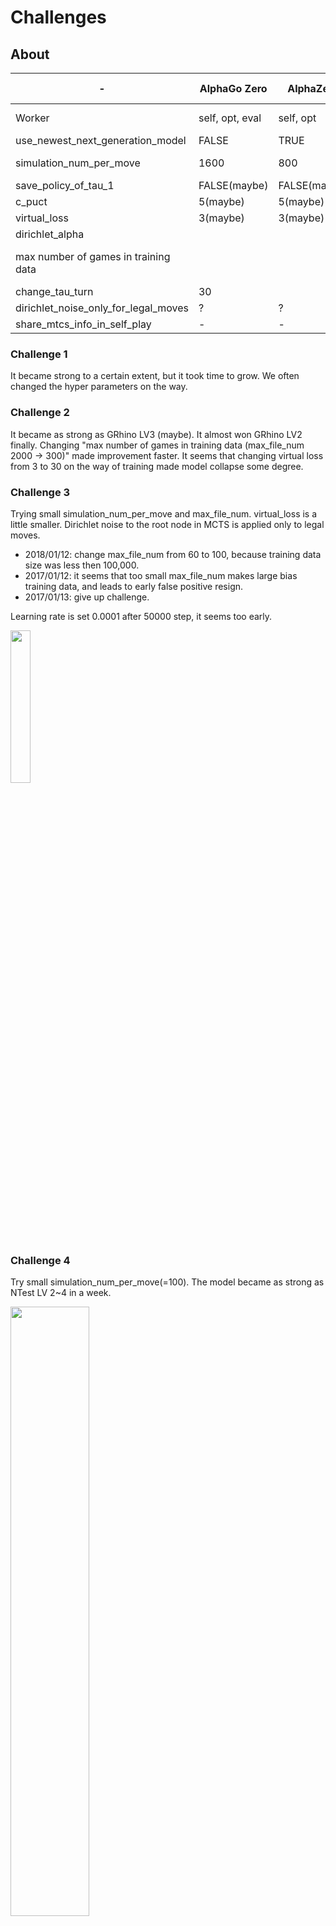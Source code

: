 Challenges
===============

About
--------

|-|AlphaGo Zero|AlphaZero|Challenge 1|Challenge 2|Challenge 3|Challenge 4|Challenge 5|
|-----|-----|-----|-----|-----|-----|-----|-----|
|Worker|self, opt, eval|self, opt|self, opt, eval|self, opt|self, opt|self, opt|self, opt|
|use_newest_next_generation_model|FALSE|TRUE|FALSE|TRUE|TRUE|TRUE|TRUE|
|simulation_num_per_move|1600|800|?|400|100|100|8->100->400|
|save_policy_of_tau_1|FALSE(maybe)|FALSE(maybe)|FALSE|TRUE|TRUE|TRUE|TRUE|
|c_puct|5(maybe)|5(maybe)|1~3|1|1|1|1|
|virtual_loss|3(maybe)|3(maybe)|3|3 -> 30|10 -> 3|3|3|
|dirichlet_alpha|　|　|　|0.5|0.5|0.5|0.5|
|max number of games in training data|　|　|200 * 50|2000 * 5 -> 300 * 5|60 * 5 -> 100 * 5|300 * 5|300 * 5|
|change_tau_turn|30|　|10|10|3|3|3|
|dirichlet_noise_only_for_legal_moves|?|?|FALSE|FALSE|TRUE|TRUE|TRUE|
|share_mtcs_info_in_self_play|-|-|FALSE|FALSE|FALSE|TRUE|TRUE|


### Challenge 1
It became strong to a certain extent, but it took time to grow.
We often changed the hyper parameters on the way.

### Challenge 2
It became as strong as GRhino LV3 (maybe). It almost won GRhino LV2 finally.
Changing "max number of games in training data (max_file_num 2000 -> 300)" made improvement faster.
It seems that changing virtual loss from 3 to 30 on the way of training made model collapse some degree.  

### Challenge 3
Trying small simulation_num_per_move and max_file_num.
virtual_loss is a little smaller.
Dirichlet noise to the root node in MCTS is applied only to legal moves.

* 2018/01/12: change max_file_num from 60 to 100, because training data size was less then 100,000.
* 2017/01/12: it seems that too small max_file_num makes large bias training data, and leads to early false positive resign.
* 2017/01/13: give up challenge.

Learning rate is set 0.0001 after 50000 step, it seems too early.

<img src="doc/img/tensorboard1.png" width="25%">

### Challenge 4

Try small simulation_num_per_move(=100).
The model became as strong as NTest LV 2~4 in a week.

<img src="doc/img/challange4_loss.png" width="50%">

### Challenge 5

Trying changing simulation_num_per_move from 8 to 400.
Change batch size from 512 to 256.

Challenge 1(AlphaGo Method)
------------

The following table is records of the best models.
For model performance evaluation,
sometimes I am competing with iOS app(https://itunes.apple.com/ca/app/id574915961) and the best model.
"Won the App LV x" means the model won the level at least once (regardless of the number of losses).

It takes about 2~3 hours to evaluate one model in my environment.
Therefore, if you divide the time taken by 3, you can see the approximate number of evaluation times.

I changed many parameters for try-and-error.

|best model generation|date|winning percentage to best model|Time Spent(hours)|note|
|-----|---|-----|-----|-----|
|1|-|-|-|　|
|2|2017/10/24|94.1%|-|　|
|3|2017/10/24|63.4%|13|　|
|4|2017/10/25|62.0%|3|　|
|5|2017/10/25|56.7%|8|　|
|6|2017/10/25|67.3%|7|　|
|7|2017/10/25|59.0%|3|　|
|8|2017/10/26|59.7%|6|　|
|9|2017/10/26|59.4%|3|　|
|10|2017/10/26|55.7%|5|　|
|11|2017/10/26|57.9%|9|　|
|12|2017/10/27|55.6%|5|　|
|13|2017/10/27|56.5%|7|　|
|14|2017/10/28|58.4%|20|　|
|15|2017/10/28|62.4%|3|　|
|16|2017/10/28|56.0%|11|　|
|17|2017/10/29|64.9%|17|　|
|18|2017/10/30|55.2%|19|　|
|19|2017/10/31|57.2%|33|　|
|20|2017/11/01|55.7%|12|　|
|21|2017/11/01|59.7%|20|　|
|22|2017/11/02|57.8%|19|　|
|23|2017/11/03|55.8%|15|　|
|24|2017/11/03|64.2%|12|　|
|25|2017/11/04|55.4%|21|　|
|26|2017/11/04|56.7%|6|　|
|27|2017/11/05|57.5%|11|　|
|28|2017/11/06|58.5%|15|　|
|29|2017/11/06|55.3%|5|　|
|30|2017/11/06|55.0%|8|　|
|31|2017/11/06|56.9%|5|　|
|32|2017/11/07|56.1%|9|　|
|33|2017/11/08|55.7%|22|　|
|34|2017/11/08|56.1%|3|　|
|35|2017/11/08|59.0%|3|　|
|36|2017/11/08|59.4%|3|　|
|37|2017/11/08|56.2%|9|　|
|38|2017/11/10|55.4%|52|Won the app LV9, LV10|
|39|2017/11/12|57.2%|29|　|
|40|2017/11/12|55.1%|12|Won the app LV11|
|41|2017/11/13|55.7%|14|Won the app LV12, 13, 14, 15, 16, 17. I can't win anymore.|
|42|2017/11/15|57.8%|18|Won the app LV18, 19|
|43|2017/11/15|55.8%|16|　|
|44|2017/11/16|57.5%|8|　|
|45|2017/11/16|56.2%|3|Won the app LV20|
|46|2017/11/18|55.6%|49|　|
|47|2017/11/19|55.9%|34|　|
|48|2017/11/19|59.4%|9|　|
|49|2017/11/20|55.9%|6|　|
|50|2017/11/22|56.0%|44|　|
|51|2017/11/26|55.8%|112|11/25 morning, changed c_puct from 3 to 1.5.|
|52|2017/11/26|59.7%|6|　|
|53|2017/11/28|56.2%|33|Won the app LV21|
|54|2017/11/29|59.0%|24|　|
|55|2017/12/01|56.6%|58|　|
|56|2017/12/03|58.1%|49|self-play: always save policy of tau=1|
|57|2017/12/04|55.1%|24|　|
|58|2017/12/05|55.9%|35|　|
|59|2017/12/06|55.4%|6|　|
|-|2017/12/06|-|-|implement https://github.com/mokemokechicken/reversi-alpha-zero/issues/13|
|60|2017/12/07|61.7%|25|　|
|61|2017/12/07|58.1%|3|Won the app LV21,22|
|62|2017/12/07|57.8%|11|　|
|-|2017/12/07|-|-|fix bug about virtual loss W|
|63|2017/12/08|57.5%|9|　|
|64|2017/12/08|56.0%|9|　|

Challenge 2 (AlphaZero Method)
------------

* use_newest_next_generation_model = True
* simulation_num_per_move = 400
* save_policy_of_tau_1 = True
* c_puct = 1
* save_model_steps = 200

|date|note|
|:---:|---|
|2017/12/15|Won the app LV1|
|2017/12/17|Won the app LV3,5,7,9|
|2017/12/18|Won the app LV11,13|
|2017/12/20|Won the app LV14|
|2017/12/21|Won the app LV15,16,17|
|2017/12/22|Won the app LV18,19,20,21,22,23,24,25|
|2017/12/23|Won the app LV26|
|2017/12/24|Won the app LV27,28|
|2017/12/25|no progress|
|2017/12/26|Lost the app LV29(0-2) (Model won 0, lost 2)|
|2017/12/27|Lost the app LV29(0-2) (Model won 0, lost 2)|
|2017/12/28|Model vs LV29: (2-4) (Model won 2, lost 4), Model vs GRhino LV2: (1-2)|
|2017/12/29|Model vs LV30: (1-2), Model vs GRhino LV2: (0-3)|
|2017/12/30|Model vs LV31: (0-2), Model vs GRhino LV2: (2-2)|
|2017/12/31|Model vs LV31: (0-2)|
|2018/01/04|Change max_file_num from 2000 to 300 (#26)|
|2018/01/05|Model vs LV31: (3-2), Model vs GRhino LV2: (4-1), vs Grhino LV3: (2-1)|
|2018/01/06|(win, lose, draw): vs Grhino LV3 (0, 1, 2)|
|2018/01/08|(win, lose, draw): vs Grhino LV3 (0, 5, 0)|
|2018/01/08|change virtual_loss=30: (win, lose, draw): vs Grhino LV3 (2, 2, 0)|
|2018/01/09|(win, lose, draw): vs Grhino LV3 (1, 2, 0)|
|2018/01/10|(win, lose, draw): vs Grhino LV3 (1, 1, 0), vs App LV33 (1, 1, 0), vs App LV34 ()|
|2018/01/10|change resign_threshold from -0.9 to -0.95|
|2018/01/11|change change_tau_turn from 10 to 3|
|2018/01/11|(win, lose, draw): vs Grhino LV3 (2, 1, 0)|

Challenge 3 (AlphaZero Method)
------------

|date|note|
|:---:|---|
|2018/01/12|start|
|2018/01/13|give up|

Challenge 4 (AlphaZero Method)
------------
* use `simulation_num_per_move = 400` for evaluation
  * use [reversi-arena](https://github.com/mokemokechicken/reversi-arena) for evaluation. raz depth=20.
* (Win, Lose, Draw)
* Vs NBoard Engine.
* NTest Lv2~3 is stronger than the iOS App around LV44~

|date|note|
|:---:|---|
|2018/01/13|start|
|2018/01/14|restart because of critical virtual loss [bug #35](https://github.com/mokemokechicken/reversi-alpha-zero/issues/35)|
|2018/01/14|Ethelred LV4(2, 0, 0), Gertrude LV1(3, 2, 0) LV2(1, 3, 0), share MCTS info in self play|
|2018/01/15|Gertrude LV2(3, 4, 0)|
|2018/01/16|Gertrude LV2(3, 0, 0), change learning rate from 0.001 -> 0.01 at step 107740|
|2018/01/16|Gertrude LV3(4, 0, 0), Gertrude LV4(2, 0, 0), Ivan LV2(2, 0, 0), Ivan LV4(2, 0, 0), Keiko LV4(2, 1, 1), Novello LV1(0, 0, 1)|
|2018/01/17|Novello LV1(2, 0, 0), Ntest LV1(2, 0, 0), Ntest LV2(1, 2, 0)|
|2018/01/18|change learning rate from 0.01 -> 0.001 about step 213000, Ntest LV2(4, 2, 0), LV5(0, 2, 0)|
|2018/01/19|Ntest LV2(2, 2, 0)|
|2018/01/20|Ntest LV1(10, 0, 0), LV2(6, 3, 1), LV3(6, 4, 0), LV4(2, 8, 0)|

<img src="doc/img/challange4_loss.png" width="50%">

Challenge 5 (AlphaZero Method)
------------
* RAZ: this model (Reversi Alpha Zero)
* "RAZ:10" means "RAZ depth 10". depth N means sim_per_move=N*20 

I usually evaluate with RAZ:20. (win, lose, draw).

|date|note|
|:---:|---|
|2018/01/20|start|
|2018/01/21|Ethelred LV4(2, 0, 0), Gertrude LV2(2, 0, 0), LV4(1, 1, 0), Ntest LV1(1, 19, 0), self-play didn't run about 12 hours|
|2018/01/22|Ntest LV1(9, 30, 1)|
|2018/01/23|Ntest LV1(12, 16, 2)|
|2018/01/24|Ntest LV1(13, 6, 1), (evening) RAZ:10 vs Ntest LV1 (8, 2, 0) and Ntest LV2 (3, 7, 0). Small depth didn't bring weakness to ntest-lv1~2.|
|2018/01/25|Ntest LV1(16, 3, 1), LV2(6, 4, 0), LV3(8, 12, 0), LV4(1, 9, 0), LV5(2, 17, 1), change lr from 0.001 to 0.0001 around 540k steps|
|2018/01/26|Ntest LV1(18, 2, 0), LV3(9, 9, 2), LV5(0, 20, 0)|
|2018/01/27|Ntest LV1(17, 1, 2), LV3(4, 15, 1), LV5(1, 18, 1)|
|2018/01/28|Ntest LV1(16, 4, 0), LV3(2, 8, 0), LV5(2, 8, 0), change lr from 0.0001 to 0.001 around 800k steps, to 0.0005 around 820k steps, start multiprocess selfplay|
|2018/01/29|change lr from 0.0005 to 0.001 around 853k steps, Ntest LV1(9, 1, 0), LV3(8, 2, 0), LV5(2, 8, 0)|
|2018/01/30|Ntest LV1(10, 0, 0), LV3(17, 12, 1), LV5(8, 21, 1)|
|2018/01/31|Ntest LV3(20, 9, 1), LV5(6, 22, 2)|
|2018/02/01|Ntest LV3(23, 6, 1), LV5(12, 15, 3), LV7(1, 8, 1), LV9(2, 8, 0), LV11(1, 8, 1), LV13(0, 10, 0)|
|2018/02/02|Ntest LV3(24, 5, 1), LV5(8, 22, 0), LV7(5, 24, 1), change lr from 0.001 to 0.0001 around 1010k steps|
|2018/02/03|Ntest LV3(10, 0, 0), LV5(5, 4, 1), LV7(1, 8, 1), increase sharing MCTS info among games|
|2018/02/04|Ntest LV3(10, 0, 0), LV5(12, 6, 2), LV7(6, 12, 2), LV9(3, 7, 0), decay policy, change the exit logic of sim loop|
|2018/02/05|Ntest LV5(10, 8, 2), LV7(6, 13, 1), LV9(9, 11, 0)|
|2018/02/06|Ntest LV5(16, 3, 1), LV7(12, 8, 0), LV9(2, 17, 1)|
|2018/02/07|Ntest LV5(15, 5, 0), LV7(11, 7, 2), LV9(5, 15, 0), LV11(1, 8, 1), LV13(1, 9, 0)|
|2018/02/08|Ntest LV7(14, 5, 1), LV9(3, 17, 0), LV11(3, 13, 4)|
|2018/02/09|Ntest LV5(7, 3, 0), LV7(12, 7, 1), LV9(3, 6, 1), LV11(2, 18, 0), there is big winning percentage difference between black and white. |
|2018/02/10|Ntest LV5(13, 3, 4), LV7(20, 9, 1), LV9(10, 14, 6), LV11(17, 13, 0), LV13(4, 5, 1)|
|2018/02/11|Ntest LV7(18, 2, 0), LV9(6, 13, 1), LV11(6, 13, 1), LV13(2, 16, 3). start using solver. not estimate but calculate. It is no longer pure AlphaZero way!|
|2018/02/12|Ntest LV7(10, 0, 0), LV9(16, 14, 0), LV11(6, 12, 2), LV13(6, 10, 4), change `change_tau_turn` from 3 to 4.|
|2018/02/13|Ntest LV9(11, 8, 1), LV11(5, 12, 4), LV13(4, 13, 3)|

There are many draw games(more than 70%) in self-play.
However, it seems that the model does not become weak now.
Many draw games, but there are variety of draw games.
I changed reset_mtcs_info_per_game from 5 to 1.

<img width="50%" src="doc/img/20180214_winner_counts.png">

I think there is possibility that the model will be collapsed, I will continue because it is interesting.

|date|note|
|:---:|---|
|2018/02/14|Ntest LV5(9, 0, 1) LV7(10, 0, 0), LV9(23, 11, 6), LV11(8, 23, 9), LV13(7, 28, 5), LV15(0, 9, 1)|
|2018/02/15|Ntest LV7(12, 6, 2), LV9(12, 14, 4), LV11(10, 15, 5), LV13(14, 15, 1)|
|2018/02/16|Ntest LV7(17, 3, 0), LV9(11, 9, 0), LV11(7, 10, 3), LV13(3, 14, 2)|
|2018/02/17|Ntest LV9(10, 6, 4), LV11(8, 11, 1), LV13(2, 17, 1)|
|2018/02/18|Ntest LV5(9, 0, 1), LV7(6, 2, 2), LV9(10, 0, 0), LV11(3, 4, 3), LV13(2, 6, 2), LV15(1, 9, 0)|
|2018/02/19|Ntest LV9(20, 7, 3), LV11(16, 11, 3), LV13(5, 18, 7)|
|2018/02/20|Ntest LV9(5, 5, 0), LV11(6, 3, 1), LV13(1, 8, 1), LV15(0, 9, 1)|
|2018/02/20:2|Ntest LV9(0, 9, 1), LV11(3, 5, 2), LV13(4, 6, 0), LV15(2, 8, 0)|
|2018/02/21|Ntest LV7(15, 5, 0), LV9(5, 12, 3), LV11(12, 6, 2), LV13(2, 18, 0), LV15(1, 17, 2), change max_file_num from 800 to 2000|
|2018/02/22|Ntest LV9(9, 8, 3), LV11(8, 10, 2), LV13(5, 13, 2)|
|2018/02/23|Ntest LV9(9, 10, 1), LV11(12, 6, 2), LV13(0, 18, 2), fix dirichlet noise bug|
|2018/02/24|Ntest LV9(15, 4, 1), LV11(11, 5, 4), LV13(0, 14, 6)|
|2018/02/24|Ntest LV9(7, 2, 1), LV11(6, 4, 0), LV13(1, 8, 1), set delete_self_play_after_number_of_training=1, change batch size from 256 to 8|
|2018/02/26|Ntest LV7(3, 7, 0), LV9(5, 5, 0), LV11(1, 8, 1), LV13(2, 8, 0)|
|2018/02/27|Ntest LV7(9, 0, 1), LV9(5, 1, 4), LV11(5, 3, 2), LV13(5, 5, 0), change batch size from 8 to 32 to 16|
|2018/02/28|Ntest LV9(6, 0, 4), LV11(3, 6, 1), LV13(5, 5, 0)|
|2018/03/01|Ntest LV9(2, 6, 2), LV11(1, 9, 0), LV13(2, 7, 1), disable resignation|
|2018/03/02|Ntest LV9(6, 4, 0), LV11(4, 4, 2), LV13(4, 5, 1)|
|2018/03/03|Ntest LV9(2, 3, 5), LV11(0, 10, 0), LV13(6, 4, 0)|
|2018/03/06|Ntest LV9(3, 5, 2), LV11(0, 10, 0), LV13(3, 6, 1), LV15(0, 9, 1), change batch size from 16 to 256|
|2018/03/07|Ntest LV9(5, 4, 1), LV11(1, 9, 0), LV13(2, 7, 1), LV15(2, 7, 1)|
|2018/03/08|Ntest LV9(4, 6, 0), LV11(0, 10, 0), LV13(2, 8, 0), LV15(2, 8, 0), change c_puct from 1 to 5|



### loss graph

<img src="doc/img/ch5_loss.png">

